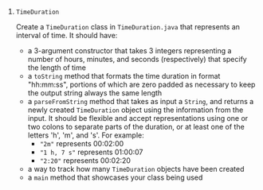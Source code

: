 1. `TimeDuration` 

    Create a `TimeDuration` class in `TimeDuration.java` that represents an interval of time. It should have:

    * a 3-argument constructor that takes 3 integers representing a number of hours, minutes, and seconds (respectively) that specify the length of time
    * a `toString` method that formats the time duration in format "hh:mm:ss", portions of which are zero padded as necessary to keep the output string always the same length
    * a `parseFromString` method that takes as input a `String`, and returns a newly created `TimeDuration` object using the information from the input. It should be flexible and accept representations using one or two colons to separate parts of the duration, or at least one of the letters 'h', 'm', and 's'. For example:
        * `"2m"` represents 00:02:00
        * `"1 h, 7 s"` represents 01:00:07
        * `"2:20"` represents 00:02:20
    * a way to track how many `TimeDuration` objects have been created
    * a `main` method that showcases your class being used

